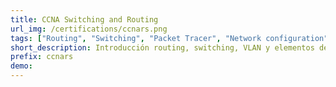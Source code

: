 ```yaml
---
title: CCNA Switching and Routing
url_img: /certifications/ccnars.png
tags: ["Routing", "Switching", "Packet Tracer", "Network configuration"]
short_description: Introducción routing, switching, VLAN y elementos de la red.
prefix: ccnars
demo: 
---
```

